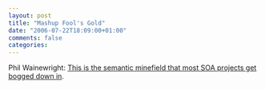 ```yaml
---
layout: post
title: "Mashup Fool's Gold"
date: "2006-07-22T18:09:00+01:00"
comments: false
categories: 
---
```


<p>Phil Wainewright: <a href="http://blogs.zdnet.com/SAAS/?p=178">This is the semantic minefield that most SOA projects get bogged down in</a>.</p>


